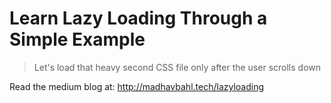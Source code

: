 # Learn Lazy Loading Through a Simple Example

> Let's load that heavy second CSS file only after the user scrolls down

Read the medium blog at: http://madhavbahl.tech/lazyloading

